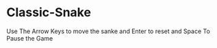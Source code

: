 # Classic-Snake
Use The Arrow Keys to move the sanke and Enter to reset and Space To Pause the Game
